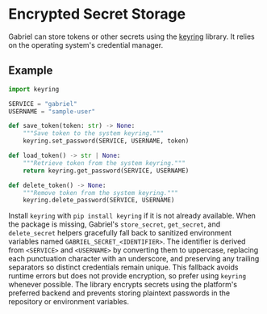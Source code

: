 # Encrypted Secret Storage

Gabriel can store tokens or other secrets using the
[keyring](https://pypi.org/project/keyring/) library. It relies on the
operating system's credential manager.

## Example

```python
import keyring

SERVICE = "gabriel"
USERNAME = "sample-user"

def save_token(token: str) -> None:
    """Save token to the system keyring."""
    keyring.set_password(SERVICE, USERNAME, token)

def load_token() -> str | None:
    """Retrieve token from the system keyring."""
    return keyring.get_password(SERVICE, USERNAME)

def delete_token() -> None:
    """Remove token from the system keyring."""
    keyring.delete_password(SERVICE, USERNAME)
```

Install `keyring` with `pip install keyring` if it is not already available.
When the package is missing, Gabriel's ``store_secret``, ``get_secret``, and
``delete_secret`` helpers gracefully fall back to sanitized environment
variables named ``GABRIEL_SECRET_<IDENTIFIER>``. The identifier is derived from
``<SERVICE>`` and ``<USERNAME>`` by converting them to uppercase, replacing each
punctuation character with an underscore, and preserving any trailing
separators so distinct credentials remain unique. This fallback avoids runtime
errors but does not provide encryption, so prefer using ``keyring`` whenever
possible. The library encrypts secrets using the platform's preferred backend
and prevents storing plaintext passwords in the repository or environment
variables.
